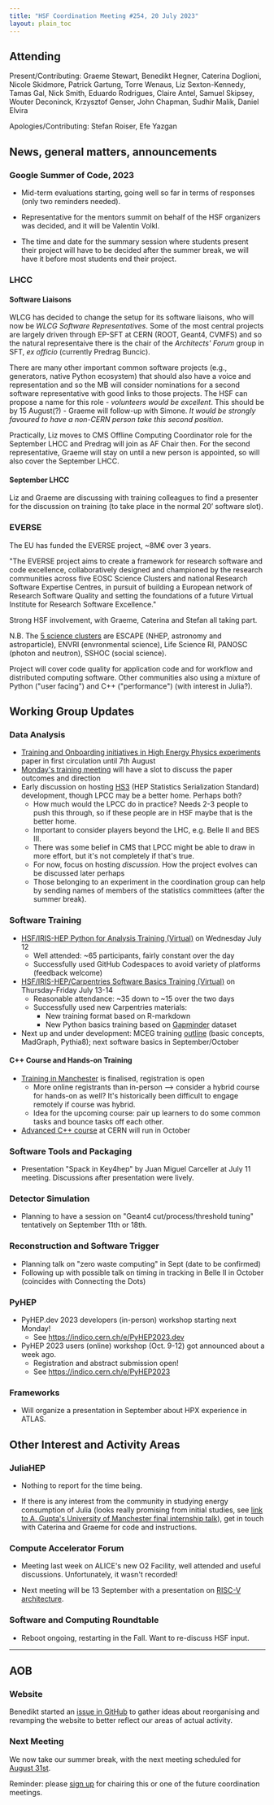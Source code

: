```yaml
---
title: "HSF Coordination Meeting #254, 20 July 2023"
layout: plain_toc
---
```


## Attending

Present/Contributing: Graeme Stewart, Benedikt Hegner, Caterina Doglioni, Nicole Skidmore, Patrick Gartung, Torre Wenaus, Liz Sexton-Kennedy, Tamas Gal, Nick Smith, Eduardo Rodrigues, Claire Antel, Samuel Skipsey, Wouter Deconinck, Krzysztof Genser, John Chapman, Sudhir Malik, Daniel Elvira

Apologies/Contributing: Stefan Roiser, Efe Yazgan

## News, general matters, announcements

### Google Summer of Code, 2023

- Mid-term evaluations starting, going well so far in terms of responses (only two reminders needed).
 
- Representative for the mentors summit on behalf of the HSF organizers was decided, and it will be Valentin Volkl. 

- The time and date for the summary session where students present their project will have to be decided after the summer break, we will have it before most students end their project. 
 
### LHCC

#### Software Liaisons

WLCG has decided to change the setup for its software liaisons, who will now be *WLCG Software Representatives*. Some of the most central projects are largely driven through EP-SFT at CERN (ROOT, Geant4, CVMFS) and so the natural representaive there is the chair of the *Architects' Forum* group in SFT, *ex officio* (currently Predrag Buncic).

There are many other important common software projects (e.g., generators, native Python ecosystem) that should also have a voice and representation and so the MB will consider nominations for a second software representative with good links to those projects. The HSF can propose a name for this role - *volunteers would be excellent*. This should be by 15 August(?) - Graeme will follow-up with Simone. *It would be strongly favoured to have a non-CERN person take this second position.*

Practically, Liz moves to CMS Offline Computing Coordinator role for the September LHCC and Predrag will join as AF Chair then. For the second representative, Graeme will stay on until a new person is appointed, so will also cover the September LHCC.

#### September LHCC

Liz and Graeme are discussing with training colleagues to find a presenter for the discussion on training (to take place in the normal 20’ software slot).

### EVERSE

The EU has funded the EVERSE project, ~8M€ over 3 years. 

"The EVERSE project aims to create a framework for research software and code excellence, collaboratively designed and championed by the research communities across five EOSC Science Clusters and national Research Software Expertise Centres, in pursuit of building a European network of Research Software Quality and setting the foundations of a future Virtual Institute for Research Software Excellence."

Strong HSF involvement, with Graeme, Caterina and Stefan all taking part.

N.B. The [5 science clusters](https://science-clusters.eu) are ESCAPE (NHEP, astronomy and astroparticle), ENVRI (envronmental science), Life Science RI, PANOSC (photon and neutron), SSHOC (social science).

Project will cover code quality for application code and for workflow and distributed computing software. Other communities also using a mixture of Python ("user facing") and C++ ("performance") (with interest in Julia?).

## Working Group Updates

### Data Analysis

- [Training and Onboarding initiatives in High Energy Physics experiments](https://www.overleaf.com/5191486352xprmvcmppckg) paper in first circulation  until 7th August
- [Monday's training meeting](https://indico.cern.ch/event/1303066/) will have a slot to discuss the paper outcomes and direction
- Early discussion on hosting [HS3](https://github.com/hep-statistics-serialization-standard/hep-statistics-serialization-standard) (HEP Statistics Serialization Standard) development, though LPCC may be a better home. Perhaps both?
    - How much would the LPCC do in practice? Needs 2-3 people to push this through, so if these people are in HSF maybe that is the better home.
    - Important to consider players beyond the LHC, e.g. Belle II and BES III.
    - There was some belief in CMS that LPCC might be able to draw in more effort, but it's not completely if that's true.
    - For now, focus on hosting _discussion_. How the project evolves can be discussed later perhaps
    - Those belonging to an experiment in the coordination group can help by sending names of members of the statistics committees (after the summer break). 
        


### Software Training

- [HSF/IRIS-HEP Python for Analysis Training (Virtual)](https://indico.cern.ch/event/1300865/) on Wednesday July 12
    - Well attended: ~65 participants, fairly constant over the day
    - Successfully used GitHub Codespaces to avoid variety of platforms (feedback welcome)
- [HSF/IRIS-HEP/Carpentries Software Basics Training (Virtual)](https://indico.cern.ch/event/1295954/) on Thursday-Friday July 13-14
    - Reasonable attendance: ~35 down to ~15 over the two days
    - Successfully used new Carpentries materials:
        - New training format based on R-markdown
        - New Python basics training based on [Gapminder](https://gapminder.org) dataset
- Next up and under development: MCEG training [outline](https://hsf-training.github.io/hsf-training-generators-webpage/) (basic concepts, MadGraph, Pythia8); next software basics in September/October

#### C++ Course and Hands-on Training

- [Training in Manchester](https://indico.cern.ch/event/1266661/) is finalised, registration is open
    - More online registrants than in-person --> consider a hybrid course for hands-on as well? It's historically been difficult to engage remotely if course was hybrid. 
    - Idea for the upcoming course: pair up learners to do some common tasks and bounce tasks off each other.
- [Advanced C++ course](https://indico.cern.ch/event/1266628/) at CERN will run in October
    
### Software Tools and Packaging

- Presentation "Spack in Key4hep" by Juan Miguel Carceller at July 11 meeting. Discussions after presentation were lively. 

### Detector Simulation

- Planning to have a session on "Geant4 cut/process/threshold tuning" tentatively on September 11th or 18th.

### Reconstruction and Software Trigger

- Planning talk on "zero waste computing" in Sept (date to be confirmed)
- Following up with possible talk on timing in tracking in Belle II in October (coincides with Connecting the Dots)

### PyHEP

- PyHEP.dev 2023 developers (in-person) workshop starting next Monday!
    - See <https://indico.cern.ch/e/PyHEP2023.dev>
- PyHEP 2023 users (online) workshop (Oct. 9-12) got announced about a week ago.
    - Registration and abstract submission open!
    - See <https://indico.cern.ch/e/PyHEP2023>

### Frameworks

- Will organize a presentation in September about HPX experience in ATLAS.

## Other Interest and Activity Areas

### JuliaHEP

- Nothing to report for the time being.

- If there is any interest from the community in studying energy consumption of Julia (looks really promising from initial studies, see [link to A. Gupta's University of Manchester final internship talk](https://indico.cern.ch/event/1307021/contributions/5497627/attachments/2692888/4673320/Week%206%20-%20Final%20Presentation.pdf)), get in touch with Caterina and Graeme for code and instructions. 

### Compute Accelerator Forum

- Meeting last week on ALICE's new O2 Facility, well attended and useful discussions. Unfortunately, it wasn't recorded!

- Next meeting will be 13 September with a presentation on [RISC-V architecture](https://indico.cern.ch/event/1264300/).

### Software and Computing Roundtable

- Reboot ongoing, restarting in the Fall. Want to re-discuss HSF input.

---

## AOB

### Website

Benedikt started an [issue in GitHub](https://github.com/HSF/hsf.github.io/issues/1411) to gather ideas about reorganising and revamping the website to better reflect our areas of actual activity.

### Next Meeting

We now take our summer break, with the next meeting scheduled for [August 31st](https://indico.cern.ch/event/1225023/).

Reminder: please [sign up](https://docs.google.com/spreadsheets/d/1Z1Z4payCpieOLiVFcC6y9j-KCj71u6xX232LHUgIHfI/edit) for chairing this or one of the future coordination meetings.
